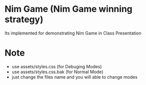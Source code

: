# Nim Game (Nim Game winning strategy)
Its implemented for demonstrating Nim Game in Class Presentation
# Note
* use assets/styles.css (for Debuging Modes)
* use assets/styles.css.bak (for Normal Mode)
* just change the files name and you will able to change modes
